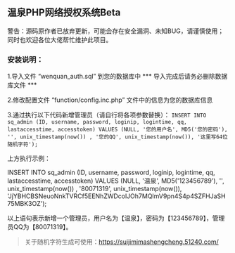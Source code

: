 ## 温泉PHP网络授权系统Beta

警告：源码原作者已放弃更新，可能会存在安全漏洞、未知BUG，请谨慎使用；同时也欢迎各位大佬帮忙维护此项目。

### 安装说明：

1.导入文件 “wenquan_auth.sql” 到您的数据库中 *** 导入完成后请务必删除数据库文件 ***

2.修改配置文件 “function/config.inc.php” 文件中的信息为您的数据库信息

3.通过执行以下代码新增管理员（请自行将各项参数替换）： `INSERT INTO sq_admin (ID, username, password, loginip, logintime, qq, lastaccesstime, accesstoken) VALUES (NULL, '您的用户名', MD5('您的密码'), '', unix_timestamp(now()) , '您的QQ', unix_timestamp(now()), '这里写64位随机字符');`

上方执行示例：

INSERT INTO sq_admin (ID, username, password, loginip, logintime, qq, lastaccesstime, accesstoken) VALUES (NULL, '温泉', MD5('123456789'), '', unix_timestamp(now()) , '80071319', unix_timestamp(now()), 'JjYBHCBSNeuoNnkTVRCf5EENhZWDcolJOh7MQlmV9pn4S4p4SZFHJaSH75MBK3OZ');

以上语句表示新增一个管理员，用户名为【温泉】，密码为【123456789】，管理员QQ为【80071319】。

> 关于随机字符生成可使用：https://suijimimashengcheng.51240.com/


